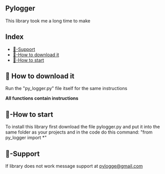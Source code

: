 ## Pylogger
This library took me a long time to make
## Index
* [💪-Support](#-support)
* [📩-How to download it](#-how-to-download-it)
* [🚦-How to start](#-how-to-start)
## 📩 How to download it
Run the "py_logger.py" file itself for the same instructions

**All functions contain instructions**
## 🚦-How to start
To install this library first download the file pylogger.py and put it into the same folder as your projects and in the code do this command: "from py_logger import *"
## 💪-Support
If library does not work message support at [pylogge@gmail.com](https://mail.google.com/mail/u/2/#inbox?compose=CllgCJfsdFtlsfxJssXDxDnwFZbCfQwtXFpCpTDcdtTFLswSLKdqncXZXJScxTfkGHfXpvWcbjB)
